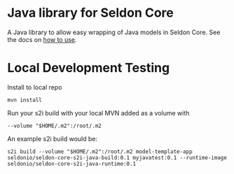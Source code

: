 # Java library for Seldon Core

A Java library to allow easy wrapping of Java models in Seldon Core.
See the docs on [how to
use](https://docs.seldon.io/projects/seldon-core/en/latest/java/README.html).

# Local Development Testing

Install to local repo

```
mvn install
```

Run your s2i build with your local MVN added as a volume with

```
--volume "$HOME/.m2":/root/.m2
```

An example s2i build would be:

```
s2i build --volume "$HOME/.m2":/root/.m2 model-template-app seldonio/seldon-core-s2i-java-build:0.1 myjavatest:0.1 --runtime-image seldonio/seldon-core-s2i-java-runtime:0.1
```
